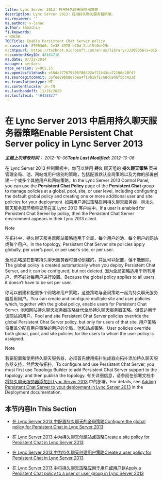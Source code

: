 ```yaml
---
title: Lync Server 2013：启用持久聊天服务器策略
description: Lync Server 2013：启用持久聊天服务器策略。
ms.reviewer: ''
ms.author: v-lanac
author: lanachin
f1.keywords:
- NOCSH
TOCTitle: Enable Persistent Chat Server policy
ms:assetid: 87063d6c-2e38-4970-b76d-2aa15f0de29e
ms:mtpsurl: https://technet.microsoft.com/en-us/library/JJ205056(v=OCS.15)
ms:contentKeyID: 48184718
ms.date: 07/23/2014
manager: serdars
mtps_version: v=OCS.15
ms.openlocfilehash: e58da577679795f00492af72b43ca72106d40f4f
ms.sourcegitcommit: 36fee89bb887bea4f18b19f17a8c69daf5bc423d
ms.translationtype: MT
ms.contentlocale: zh-CN
ms.lasthandoff: 11/26/2020
ms.locfileid: "49428837"
---
```

# <a name="enable-persistent-chat-server-policy-in-lync-server-2013"></a><span data-ttu-id="abe10-103">在 Lync Server 2013 中启用持久聊天服务器策略</span><span class="sxs-lookup"><span data-stu-id="abe10-103">Enable Persistent Chat Server policy in Lync Server 2013</span></span>

<div data-xmlns="http://www.w3.org/1999/xhtml">

<div class="topic" data-xmlns="http://www.w3.org/1999/xhtml" data-msxsl="urn:schemas-microsoft-com:xslt" data-cs="https://msdn.microsoft.com/">

<div data-asp="https://msdn2.microsoft.com/asp">



</div>

<div id="mainSection">

<div id="mainBody"><span data-ttu-id="abe10-104">

<span> </span></span><span class="sxs-lookup"><span data-stu-id="abe10-104">

<span> </span></span></span>

<span data-ttu-id="abe10-105">_**主题上次修改时间：** 2012-10-06_</span><span class="sxs-lookup"><span data-stu-id="abe10-105">_**Topic Last Modified:** 2012-10-06_</span></span>

<span data-ttu-id="abe10-106">在 Lync Server 2013 控制面板中，你可以使用 **持久** 聊天组的 **持久聊天策略** 页来管理全局、池、网站或用户级别的策略，包括配置默认全局策略以及为你的部署创建一个或多个其他用户和网站策略。</span><span class="sxs-lookup"><span data-stu-id="abe10-106">In the Lync Server 2013 Control Panel, you can use the **Persistent Chat Policy** page of the **Persistent Chat** group to manage policies at a global, pool, site, or user level, including configuring the default global policy and creating one or more additional user and site policies for your deployment.</span></span> <span data-ttu-id="abe10-107">如果用户通过策略启用持久聊天服务器，则永久聊天服务器环境将显示在其 Lync 2013 客户端中。</span><span class="sxs-lookup"><span data-stu-id="abe10-107">If a user is enabled for Persistent Chat Server by policy, then the Persistent Chat Server environment appears in their Lync 2013 client.</span></span>

<div>


> [!NOTE]  
> <span data-ttu-id="abe10-108">在拓扑中，持久聊天服务器网站策略适用于全局、每个用户的池、每个用户的网站或每个用户。</span><span class="sxs-lookup"><span data-stu-id="abe10-108">In the topology, Persistent Chat Server site policies apply globally, per user’s pool, or per user’s site, or per user.</span></span>



</div>

<span data-ttu-id="abe10-109">全局策略是在部署持久聊天服务器时自动创建的，并且可以配置，但不能删除。</span><span class="sxs-lookup"><span data-stu-id="abe10-109">The global policy is created automatically when you deploy Persistent Chat Server, and it can be configured, but not deleted.</span></span> <span data-ttu-id="abe10-110">因为全局策略适用于所有用户，但不必对每用户进行设置。</span><span class="sxs-lookup"><span data-stu-id="abe10-110">Because the global policy applies to all users, it doesn’t have to be set per user.</span></span>

<span data-ttu-id="abe10-111">你可以创建和配置多个网站和用户策略，这些策略与全局策略一起为持久聊天服务器启用用户。</span><span class="sxs-lookup"><span data-stu-id="abe10-111">You can create and configure multiple site and user policies which, together with the global policy, enable users for Persistent Chat Server.</span></span> <span data-ttu-id="abe10-112">池和网站持久聊天服务器策略替代全局持久聊天服务器策略，但仅适用于该网站的用户。</span><span class="sxs-lookup"><span data-stu-id="abe10-112">Pool and site Persistent Chat Server policies override the global Persistent Chat Server policy, but only for users of that site.</span></span> <span data-ttu-id="abe10-113">用户策略将覆盖分配有用户策略的用户的全局、池和站点策略。</span><span class="sxs-lookup"><span data-stu-id="abe10-113">User policies override both global, pool, and site policies for the users to whom the user policy is assigned.</span></span>

<div>


> [!NOTE]  
> <span data-ttu-id="abe10-114">若要配置和使用持久聊天服务器，必须首先使用拓扑生成器向拓扑添加持久聊天服务器支持，然后发布拓扑。</span><span class="sxs-lookup"><span data-stu-id="abe10-114">To configure and use Persistent Chat Server, you must first use Topology Builder to add Persistent Chat Server support to the topology, and then publish the topology.</span></span> <span data-ttu-id="abe10-115">有关详细信息，请参阅在部署文档中 <A href="lync-server-2013-adding-persistent-chat-server-to-your-deployment.md">将持久聊天服务器添加到 Lync Server 2013</A> 中的部署。</span><span class="sxs-lookup"><span data-stu-id="abe10-115">For details, see <A href="lync-server-2013-adding-persistent-chat-server-to-your-deployment.md">Adding Persistent Chat Server to your deployment in Lync Server 2013</A> in the Deployment documentation.</span></span>



</div>

<div>

## <a name="in-this-section"></a><span data-ttu-id="abe10-116">本节内容</span><span class="sxs-lookup"><span data-stu-id="abe10-116">In This Section</span></span>

  - [<span data-ttu-id="abe10-117">在 Lync Server 2013 中配置持久聊天的全局策略</span><span class="sxs-lookup"><span data-stu-id="abe10-117">Configure the global policy for Persistent Chat in Lync Server 2013</span></span>](lync-server-2013-configure-the-global-policy-for-persistent-chat.md)

  - [<span data-ttu-id="abe10-118">在 Lync Server 2013 中为持久聊天创建站点策略</span><span class="sxs-lookup"><span data-stu-id="abe10-118">Create a site policy for Persistent Chat in Lync Server 2013</span></span>](lync-server-2013-create-a-site-policy-for-persistent-chat.md)

  - [<span data-ttu-id="abe10-119">在 Lync Server 2013 中为持久聊天创建用户策略</span><span class="sxs-lookup"><span data-stu-id="abe10-119">Create a user policy for Persistent Chat in Lync Server 2013</span></span>](lync-server-2013-create-a-user-policy-for-persistent-chat.md)

  - [<span data-ttu-id="abe10-120">在 Lync Server 2013 中将持久聊天策略应用于用户或用户组</span><span class="sxs-lookup"><span data-stu-id="abe10-120">Apply a Persistent Chat policy to a user or user group in Lync Server 2013</span></span>](lync-server-2013-apply-a-persistent-chat-policy-to-a-user-or-user-group.md)

<span data-ttu-id="abe10-121"></div>

</div>

<span> </span>

</div>

</div>

</span><span class="sxs-lookup"><span data-stu-id="abe10-121"></div>

</div>

<span> </span>

</div>

</div>

</span></span></div>

